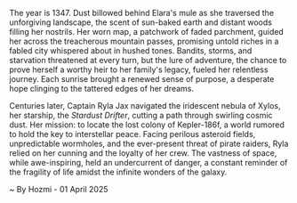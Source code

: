 
The year is 1347.  Dust billowed behind Elara's mule as she traversed the unforgiving landscape, the scent of sun-baked earth and distant woods filling her nostrils.  Her worn map, a patchwork of faded parchment, guided her across the treacherous mountain passes, promising untold riches in a fabled city whispered about in hushed tones. Bandits, storms, and starvation threatened at every turn, but the lure of adventure, the chance to prove herself a worthy heir to her family's legacy, fueled her relentless journey.  Each sunrise brought a renewed sense of purpose, a desperate hope clinging to the tattered edges of her dreams.

Centuries later, Captain Ryla Jax navigated the iridescent nebula of Xylos, her starship, the *Stardust Drifter*, cutting a path through swirling cosmic dust.  Her mission: to locate the lost colony of Kepler-186f, a world rumored to hold the key to interstellar peace.  Facing perilous asteroid fields, unpredictable wormholes, and the ever-present threat of pirate raiders, Ryla relied on her cunning and the loyalty of her crew. The vastness of space, while awe-inspiring, held an undercurrent of danger, a constant reminder of the fragility of life amidst the infinite wonders of the galaxy.

~ By Hozmi - 01 April 2025
